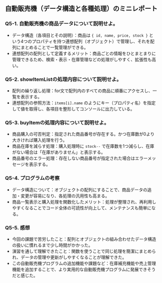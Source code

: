 ## 自動販売機（データ構造と各種処理）のミニレポート
### Q5-1. 自動販売機の商品データについて説明せよ。
* データ構造（各項目とその説明）：商品は `{ id, name, price, stock }` という4つのプロパティを持つ連想配列（オブジェクト）で管理し、それを配列にまとめることで一覧管理ができる。
* 連想配列の配列として定義するメリット：商品ごとの情報をひとまとまりに管理できるため、検索・表示・在庫管理などの処理がしやすく、拡張性も高い。
### Q5-2. showItemListの処理内容について説明せよ。
* 配列の繰り返し処理：for文で配列内のすべての商品に順番にアクセスし、一覧を表示する。
* 連想配列の参照方法：`items[i].name` のようにキー（プロパティ名）を指定して値を取得し、各項目を整形してコンソールに出力している。
### Q5-3. buyItemの処理内容について説明せよ。
* 商品購入の可否判定：指定された商品番号が存在する。かつ在庫数が0より大きければ購入処理を行う。
* 商品在庫を減らす処理：購入処理時に `stock--` で在庫数を1つ減らし、在庫がない場合は「在庫がありません」と表示する。
* 商品番号のエラー処理：存在しない商品番号が指定された場合はエラーメッセージを表示する。
### Q5-4. プログラムの考察
* データ構造について：オブジェクトの配列にすることで、商品データの追加・変更が容易になり、各処理の汎用性も高まる。
* 商品一覧表示と購入処理を関数化したメリット：処理が整理され、再利用しやすくなることでコード全体の可読性が向上して、メンテナンスも簡単になる。
### Q5-5. 感想
* 今回の課題で苦労したこと：配列とオブジェクトの組み合わせたデータ構造の扱いに慣れるまで少し時間がかかった。
* 演習を通して理解できたこと：関数を使うことで同じ処理を簡潔にまとめられ、データの管理や更新がしやすくなることが理解できた。
* この自動販売機プログラムの追加機能や課題など：在庫補充機能や売上管理機能を追加することで、より実用的な自動販売機プログラムに発展できそうだと感じた。
